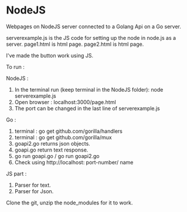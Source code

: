 # NodeJS
Webpages on NodeJS server connected to a Golang Api on a Go server.

serverexample.js is the JS code for setting up the node in node.js as a server.
page1.html is html page.
page2.html is html page.


I've made the button work using JS.

To run :

NodeJS :
1. In the terminal run (keep terminal in the NodeJS folder): node serverexample.js
2. Open browser : localhost:3000/page.html
3. The port can be changed in the last line of serverexample.js 


Go :

1. terminal : go get github.com/gorilla/handlers
2. terminal : go get github.com/gorilla/mux
3. goapi2.go returns json objects.
4. goapi.go return text response.
5. go run goapi.go / go run goapi2.go
6. Check using http://localhost: port-number/ name

JS part :
1. Parser for text.
2. Parser for Json.

Clone the git, unzip the node_modules for it to work.

